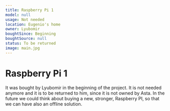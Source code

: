 ```yaml
---
title: Raspberry Pi 1
model: null
usage: Not needed
location: Eugenio's home
owner: Lyubomir
boughtSince: Beginning
boughtSource: null
status: To be returned
image: main.jpg
---
```


# Raspberry Pi 1

It was bought by Lyubomir in the beginning of the project. It is not needed anymore and it is to be returned to him, since it is not owned by Asta.
In the future we could think about buying a new, stronger, Raspberry PI, so that we can have also an offline solution.